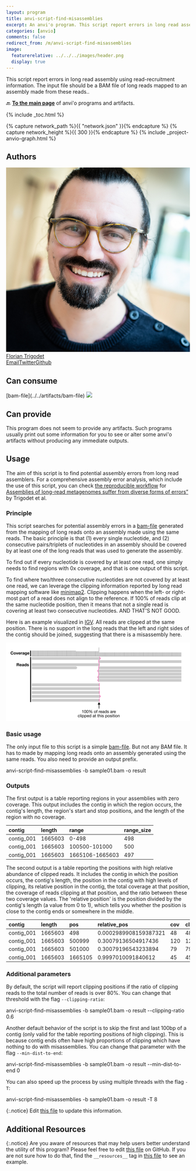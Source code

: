 ```yaml
---
layout: program
title: anvi-script-find-misassemblies
excerpt: An anvi'o program. This script report errors in long read assembly using read-recruitment information.
categories: [anvio]
comments: false
redirect_from: /m/anvi-script-find-misassemblies
image:
  featurerelative: ../../../images/header.png
  display: true
---
```


This script report errors in long read assembly using read-recruitment information. The input file should be a BAM file of long reads mapped to an assembly made from these reads..

🔙 **[To the main page](../../)** of anvi'o programs and artifacts.


{% include _toc.html %}
<div id="svg" class="subnetwork"></div>
{% capture network_path %}{{ "network.json" }}{% endcapture %}
{% capture network_height %}{{ 300 }}{% endcapture %}
{% include _project-anvio-graph.html %}


## Authors

<div class="anvio-person"><div class="anvio-person-info"><div class="anvio-person-photo"><img class="anvio-person-photo-img" src="../../images/authors/FlorianTrigodet.jpg" /></div><div class="anvio-person-info-box"><a href="/people/floriantrigodet" target="_blank"><span class="anvio-person-name">Florian Trigodet</span></a><div class="anvio-person-social-box"><a href="mailto:trigodet.florian@gmail.com" class="person-social" target="_blank"><i class="fa fa-fw fa-envelope-square"></i>Email</a><a href="http://twitter.com/FlorianTrigodet" class="person-social" target="_blank"><i class="fa fa-fw fa-twitter-square"></i>Twitter</a><a href="http://github.com/floriantrigodet" class="person-social" target="_blank"><i class="fa fa-fw fa-github"></i>Github</a></div></div></div></div>



## Can consume


<p style="text-align: left" markdown="1"><span class="artifact-r">[bam-file](../../artifacts/bam-file) <img src="../../images/icons/BAM.png" class="artifact-icon-mini" /></span></p>


## Can provide


This program does not seem to provide any artifacts. Such programs usually print out some information for you to see or alter some anvi'o artifacts without producing any immediate outputs.


## Usage


The aim of this script is to find potential assembly errors from long read assemblers. For a comprehensive assembly error analysis, which include the use of this script, you can check [the reproducible workflow](https://merenlab.org/data/benchmarking-long-read-assemblers/) for [Assemblies of long-read metagenomes suffer from diverse forms of errors”](https://doi.org/10.1101/2025.04.22.649783) by Trigodet et al.

### Principle

This script searches for potential assembly errors in a <span class="artifact-n">[bam-file](/help/main/artifacts/bam-file)</span> generated from the mapping of long reads onto an assembly made using the same reads. The basic principle is that (1) every single nucleotide, and (2) consecutive pairs/triplets of nucleotides in an assembly should be covered by at least one of the long reads that was used to generate the assembly.

To find out if every nucleotide is covered by at least one read, one simply needs to find regions with 0x coverage, and that is one output of this script.

To find where two/three consecutive nucleotides are not covered by at least one read, we can leverage the clipping information reported by long read mapping software like [minimap2](https://github.com/lh3/minimap2). Clipping happens when the left- or right-most part of a read does not align to the reference. If 100% of reads clip at the same nucleotide position, then it means that not a single read is covering at least two consecutive nucleotides. AND THAT'S NOT GOOD.

Here is an example visualized in [IGV](https://igv.org/). All reads are clipped at the same position. There is no support in the long reads that the left and right sides of the contig should be joined, suggesting that there is a misassembly here.

![clipping_example](../../images/anvi-script-find-misassemblies.png)


### Basic usage

The only input file to this script is a simple <span class="artifact-n">[bam-file](/help/main/artifacts/bam-file)</span>. But not any BAM file. It has to made by mapping long reads onto an assembly generated using the same reads. You also need to provide an output prefix.

<div class="codeblock" markdown="1">
anvi&#45;script&#45;find&#45;misassemblies &#45;b sample01.bam &#45;o result
</div>


### Outputs

The first output is a table reporting regions in your assemblies with zero coverage. This output includes the contig in which the region occurs, the contig's length, the region's start and stop positions, and the length of the region with no coverage.

|**contig**|**length**|**range**|**range_size**|
|:--|:--|:--|:--|
|contig_001|1665603|0-498|498|
|contig_001|1665603|100500-101000|500|
|contig_001|1665603|1665106-1665603|497|

The second output is a table reporting the positions with high relative abundance of clipped reads. It includes the contig in which the position occurs, the contig's length, the position in the contig with high levels of clipping, its relative position in the contig, the total coverage at that position, the coverage of reads clipping at that position, and the ratio between these two coverage values. The 'relative position' is the position divided by the contig's length (a value from 0 to 1), which tells you whether the position is close to the contig ends or somewhere in the middle.

|**contig**|**length**|**pos**|**relative_pos**|**cov**|**clipping**|**clipping_ratio**|
|:--|:--|:--|:--|:--|:--|:--|
|contig_001|1665603|498|0.0002989908159387321|48|48|1.0|
|contig_001|1665603|500999|0.30079136504917436|120|120|1.0|
|contig_001|1665603|501000|0.30079196543233894|79|79|1.0|
|contig_001|1665603|1665105|0.9997010091840612|45|45|1.0|


### Additional parameters

By default, the script will report clipping positions if the ratio of clipping reads to the total number of reads is over 80%. You can change that threshold with the flag `--clipping-ratio`:

<div class="codeblock" markdown="1">
anvi&#45;script&#45;find&#45;misassemblies &#45;b sample01.bam &#45;o result &#45;&#45;clipping&#45;ratio 0.6
</div>


Another default behavior of the script is to skip the first and last 100bp of a contig (only valid for the table reporting positions of high clipping). This is because contig ends often have high proportions of clipping which have nothing to do with misassemblies. You can change that parameter with the flag `--min-dist-to-end`:

<div class="codeblock" markdown="1">
anvi&#45;script&#45;find&#45;misassemblies &#45;b sample01.bam &#45;o result &#45;&#45;min&#45;dist&#45;to&#45;end 0
</div>

You can also speed up the process by using multiple threads with the flag `-T`:

<div class="codeblock" markdown="1">
anvi&#45;script&#45;find&#45;misassemblies &#45;b sample01.bam &#45;o result &#45;T 8
</div>


{:.notice}
Edit [this file](https://github.com/merenlab/anvio/tree/master/anvio/docs/programs/anvi-script-find-misassemblies.md) to update this information.


## Additional Resources



{:.notice}
Are you aware of resources that may help users better understand the utility of this program? Please feel free to edit [this file](https://github.com/merenlab/anvio/tree/master/bin/anvi-script-find-misassemblies) on GitHub. If you are not sure how to do that, find the `__resources__` tag in [this file](https://github.com/merenlab/anvio/blob/master/bin/anvi-interactive) to see an example.
